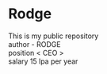 # Rodge
This is my public repository 
<br>
author - RODGE <br>
position < CEO > <br>
salary 15 lpa per year
